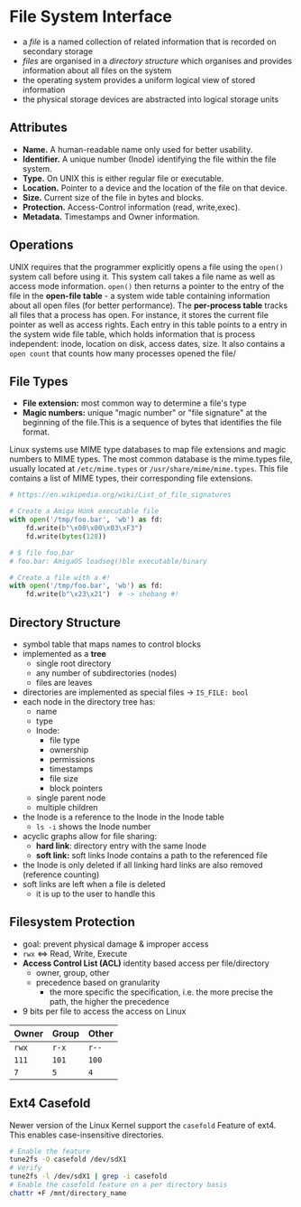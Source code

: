 # File System Interface

- a *file* is a named collection of related information that is recorded on secondary storage
- *files* are organised in a *directory structure* which organises and provides information about all files on the system
- the operating system provides a uniform logical view of stored information
- the physical storage devices are abstracted into logical storage units

## Attributes

- **Name.** A human-readable name only used for better usability.
- **Identifier.** A unique number (Inode) identifying the file within the file system.
- **Type.** On UNIX this is either regular file or executable.
- **Location.** Pointer to a device and the location of the file on that device.
- **Size.** Current size of the file in bytes and blocks.
- **Protection.** Access-Control information (read, write,exec).
- **Metadata.** Timestamps and Owner information.

## Operations

UNIX requires that the programmer explicitly opens a file using the `open()` system call before using it. This system call takes a file name as well as access mode information. `open()` then returns a pointer to the entry of the file in the **open-file table** - a system wide table containing information about all open files (for better performance). The **per-process table** tracks all files that a process has open. For instance, it stores the current file pointer as well as access rights. Each entry in this table points to a entry in the system wide file table, which holds information that is process independent: inode, location on disk, access dates, size. It also contains a `open count` that counts how many processes opened the file/

## File Types

- **File extension:** most common way to determine a file's type
- **Magic numbers:** unique "magic number" or "file signature" at the beginning of the file.This is a sequence of bytes that identifies the file format.

Linux systems use MIME type databases to map file extensions and magic numbers to MIME types. The most common database is the mime.types file, usually located at `/etc/mime.types` or `/usr/share/mime/mime.types`. This file contains a list of MIME types, their corresponding file extensions.

```py
# https://en.wikipedia.org/wiki/List_of_file_signatures

# Create a Amiga Hunk executable file
with open('/tmp/foo.bar', 'wb') as fd:
    fd.write(b"\x00\x00\x03\xF3")
    fd.write(bytes(128))

# $ file foo.bar
# foo.bar: AmigaOS loadseg()ble executable/binary

# Create a file with a #!
with open('/tmp/foo.bar', 'wb') as fd:
    fd.write(b"\x23\x21")  # -> shebang #!
```

## Directory Structure

- symbol table that maps names to control blocks
- implemented as a **tree**
  - single root directory
  - any number of subdirectories (nodes)
  - files are leaves
- directories are implemented as special files -> `IS_FILE: bool`
- each node in the directory tree has:
  - name
  - type
  - Inode:
    - file type
    - ownership
    - permissions
    - timestamps
    - file size
    - block pointers
  - single parent node
  - multiple children
- the Inode is a reference to the Inode in the Inode table
  - `ls -i` shows the Inode number
- acyclic graphs allow for file sharing:
  - **hard link**: directory entry with the same Inode
  - **soft link:** soft links Inode contains a path to the referenced file
- the Inode is only deleted if all linking hard links are also removed (reference counting)
- soft links are left when a file is deleted
  - it is up to the user to handle this

## Filesystem Protection

- goal: prevent physical damage & improper access
- `rwx` <=> Read, Write, Execute
- **Access Control List (ACL)** identity based access per file/directory
	- owner, group, other
	- precedence based on granularity
		- the more specific the specification, i.e. the more precise the path, the higher the precedence
- 9 bits per file to access the access on Linux

| Owner | Group | Other |
|-------|-------|-------|
| `rwx` | `r-x` | `r--` |
| `111` | `101` | `100` |
| `7`   | `5`   | `4`   |

## Ext4 Casefold

Newer version of the Linux Kernel support the `casefold` Feature of ext4. This enables case-insensitive directories.

```bash
# Enable the feature
tune2fs -O casefold /dev/sdX1
# Verify
tune2fs -l /dev/sdX1 | grep -i casefold
# Enable the casefold feature on a per directory basis
chattr +F /mnt/directory_name
```
